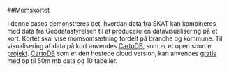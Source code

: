 ##Momskortet

I denne cases demonstreres det, hvordan data fra SKAT kan kombineres med data fra Geodatastyrelsen til at producere en datavisualisering på et kort. Kortet skal vise momsomsætning fordelt på branche og kommune. Til visualisering af data på kort anvendes [CartoDB](https://cartodb.com/), som er et open source [projekt](https://github.com/CartoDB/cartodb). [CartoDB](https://cartodb.com/) som er den hostede cloud version, kan anvendes [gratis](https://cartodb.com/pricing/) med op til 50m mb data og 10 tabeller.
